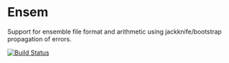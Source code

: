 # Ensem
Support for ensemble file format and arithmetic using jackknife/bootstrap propagation of errors.

[![Build Status](https://travis-ci.org/JeffersonLab/ensem.svg?branch=master)](https://travis-ci.org/JeffersonLab/ensem)
